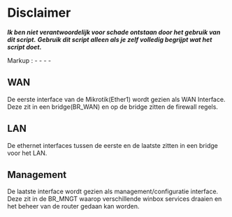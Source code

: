 # Disclaimer
***Ik ben niet verantwoordelijk voor schade ontstaan door het gebruik van dit script.***
***Gebruik dit script alleen als je zelf volledig begrijpt wat het script doet.***

Markup :  - - - -


## WAN
De eerste interface van de Mikrotik(Ether1) wordt gezien als WAN Interface.
Deze zit in een bridge(BR_WAN) en op de bridge zitten de firewall regels.

## LAN
De ethernet interfaces tussen de eerste en de laatste zitten in een bridge voor het LAN.


## Management
De laatste interface wordt gezien als management/configuratie interface. 
Deze zit in de BR_MNGT waarop verschillende winbox services draaien en het beheer van de router gedaan kan worden.